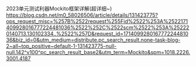 


2023单元测试利器Mockito框架详解(超详细~)
https://blog.csdn.net/m0_58026506/article/details/131423775?ops_request_misc=%257B%2522request%255Fid%2522%253A%2522171409928016777224481036%2522%252C%2522scm%2522%253A%252220140713.130102334..%2522%257D&request_id=171409928016777224481036&biz_id=0&utm_medium=distribute.pc_search_result.none-task-blog-2~all~top_positive~default-1-131423775-null-null.142^v100^pc_search_result_base2&utm_term=Mockito&spm=1018.2226.3001.4187